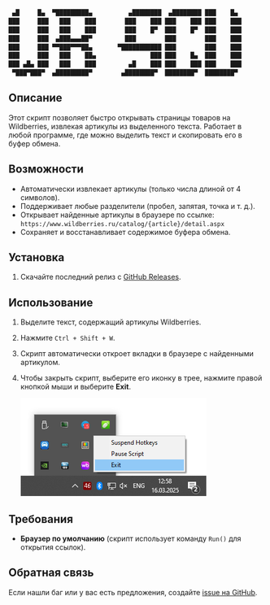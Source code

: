 ```sql
 ▄█     █▄  ▀█████████▄          ▄████████  ▄████████ ███    █▄ 
███     ███   ███    ███        ███    ███ ███    ███ ███    ███
███     ███   ███    ███        ███    █▀  ███    █▀  ███    ███
███     ███  ▄███▄▄▄██▀         ███        ███        ███    ███
███     ███ ▀▀███▀▀▀██▄       ▀███████████ ███        ███    ███
███     ███   ███    ██▄               ███ ███    █▄  ███    ███
███ ▄█▄ ███   ███    ███         ▄█    ███ ███    ███ ███    ███
 ▀███▀███▀  ▄█████████▀        ▄████████▀  ████████▀  ████████▀
```               

## Описание

Этот скрипт позволяет быстро открывать страницы товаров на Wildberries, извлекая артикулы из выделенного текста. Работает в любой программе, где можно выделить текст и скопировать его в буфер обмена.

## Возможности

- Автоматически извлекает артикулы (только числа длиной от 4 символов).
- Поддерживает любые разделители (пробел, запятая, точка и т. д.).
- Открывает найденные артикулы в браузере по ссылке:  
  `https://www.wildberries.ru/catalog/{article}/detail.aspx`
- Сохраняет и восстанавливает содержимое буфера обмена.

## Установка

1. Скачайте последний релиз с [GitHub Releases](https://github.com/SheerGeyser/wb_scu_opener/releases).

## Использование

1. Выделите текст, содержащий артикулы Wildberries.
2. Нажмите `Ctrl + Shift + W`.
3. Скрипт автоматически откроет вкладки в браузере с найденными артикулом.
4. Чтобы закрыть скрипт, выберите его иконку в трее, нажмите правой кнопкой мыши и выберите **Exit**.

   ![img.png](image/img.png)
## Требования

- **Браузер по умолчанию** (скрипт использует команду `Run()` для открытия ссылок).

## Обратная связь

Если нашли баг или у вас есть предложения, создайте [issue на GitHub](https://github.com/SheerGeyser/wb_scu_opener/issues).  
